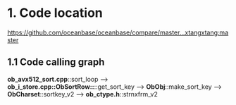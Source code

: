 # 1. Code location

https://github.com/oceanbase/oceanbase/compare/master...xtangxtang:master

## 1.1 Code calling graph
**ob_avx512_sort.cpp**::sort_loop --> **ob_i_store.cpp::ObSortRow::**::get_sort_key --> **ObObj**::make_sort_key --> **ObCharset**::sortkey_v2 --> **ob_ctype.h**::strnxfrm_v2
